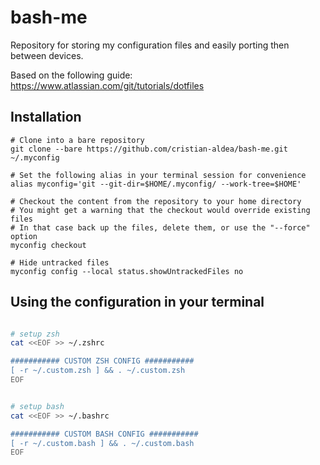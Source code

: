 # bash-me

Repository for storing my configuration files and easily porting then between devices.

Based on the following guide: <https://www.atlassian.com/git/tutorials/dotfiles>

## Installation

```
# Clone into a bare repository
git clone --bare https://github.com/cristian-aldea/bash-me.git ~/.myconfig

# Set the following alias in your terminal session for convenience
alias myconfig='git --git-dir=$HOME/.myconfig/ --work-tree=$HOME'

# Checkout the content from the repository to your home directory
# You might get a warning that the checkout would override existing files
# In that case back up the files, delete them, or use the "--force" option
myconfig checkout

# Hide untracked files
myconfig config --local status.showUntrackedFiles no
```
## Using the configuration in your terminal

```bash

# setup zsh
cat <<EOF >> ~/.zshrc

########### CUSTOM ZSH CONFIG ###########
[ -r ~/.custom.zsh ] && . ~/.custom.zsh
EOF


# setup bash
cat <<EOF >> ~/.bashrc

########### CUSTOM BASH CONFIG ###########
[ -r ~/.custom.bash ] && . ~/.custom.bash
EOF

```
